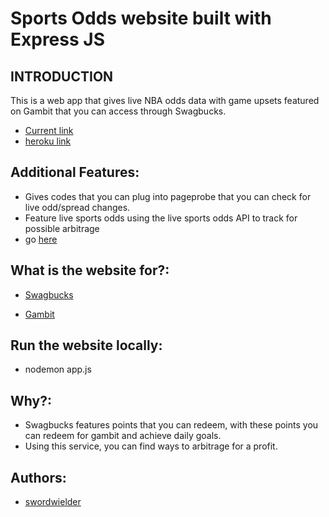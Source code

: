 # Sports Odds website built with Express JS

## INTRODUCTION
This is a web app that gives live NBA odds data with game upsets featured on Gambit that you can access through Swagbucks.

* [Current link](https://gambitprofit-306118.df.r.appspot.com)
* [heroku link](http://gambitgames.herokuapp.com/) 


## Additional Features:

* Gives codes that you can plug into pageprobe that you can check for live odd/spread changes.
* Feature live sports odds using the live sports odds API to track for possible arbitrage
* go [here](https://gambitprofit-306118.df.r.appspot.com/gamestoday)



## What is the website for?:

* [Swagbucks](https://www.swagbucks.com/profile/asndragoon)

* [Gambit](https://api-production.gambitrewards.com/social_media?referral_code=8d79e51ff63c) 


## Run the website locally:
* nodemon app.js


## Why?:
* Swagbucks features points that you can redeem, with these points you can redeem for gambit and achieve daily goals.
* Using this service, you can find ways to arbitrage for a profit.


## Authors:

* [swordwielder](https://github.com/swordwielder) 
